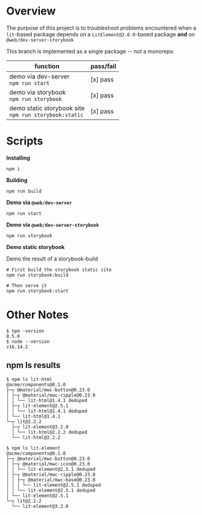 # Overview

The purpose of this project is to troubleshoot problems encountered when a `lit`-based package depends on a `LitElement@2.0.0`-based package __and__ on `@web/dev-server-storybook`

This branch is implemented as a single package -- not a monorepo

| function                                                   | pass/fail |
| ---------------------------------------------------------- | --------- |
| demo via dev-server <br> `npm run start`                   | [x] pass  |
| demo via storybook <br> `npm run storybook`                | [x] pass  |
| demo static storybook site <br> `npm run storybook:static` | [x] pass  |

# Scripts

**Installing**

```
npm i
```

**Building**

```
npm run build
```

**Demo via `@web/dev-server`**

```
npm run start
```

**Demo via `@web/dev-server-storybook`**

```
npm run storybook
```

**Demo static storybook**

Demo the result of a storybook-build

```
# First build the storybook static site
npm run storybook:build

# Then serve it
npm run storybook:start
```

# Other Notes

```
$ npm -version
8.5.0
$ node --version
v16.14.2
```

## npm ls results

```
$ npm ls lit-html
@acme/components@0.1.0
├─┬ @material/mwc-button@0.23.0
│ ├─┬ @material/mwc-ripple@0.23.0
│ │ └── lit-html@1.4.1 deduped
│ ├─┬ lit-element@2.5.1
│ │ └── lit-html@1.4.1 deduped
│ └── lit-html@1.4.1
└─┬ lit@2.2.2
  ├─┬ lit-element@3.2.0
  │ └── lit-html@2.2.2 deduped
  └── lit-html@2.2.2
```

```
$ npm ls lit-element
@acme/components@0.1.0
├─┬ @material/mwc-button@0.23.0
│ ├─┬ @material/mwc-icon@0.23.0
│ │ └── lit-element@2.5.1 deduped
│ ├─┬ @material/mwc-ripple@0.23.0
│ │ ├─┬ @material/mwc-base@0.23.0
│ │ │ └── lit-element@2.5.1 deduped
│ │ └── lit-element@2.5.1 deduped
│ └── lit-element@2.5.1
└─┬ lit@2.2.2
  └── lit-element@3.2.0
```